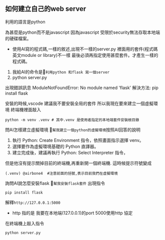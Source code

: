 ## 如何建立自己的web server

利用的語言是python

為甚麼是python而不是javascript 因為javascript 受限於security無法存取本地端的硬碟檔案。


- 使用AI寫的程式碼,一樣的敘述,出現不一樣的server.py 裡面用的套件(程式碼 英文module or library)不一樣
  最後必須再指定使用甚麼套件。才產生一樣的程式碼。 
  
1. 我給AI的命令是💖`利用python 和flask 寫一個server`
1. python server.py

  出現錯誤訊息 ModuleNotFoundError: No module named 'flask'
  解決方法: pip install flask

安裝的時候,vscode 建議我不要安裝全局的套件
所以我現在要來建立一個虛擬環境
終端機裡面敲入
```
python -m venv .venv # 其中.venv 是使用者指定的本地端套件安裝根目錄
```
問AI怎樣建立虛擬環境 💖`幫我建立一個python的虛擬環境`按照AI回答的說明
1. 執行 Python: Create Environment 指令，依照畫面指示選擇 venv。
1. 選擇要作為虛擬環境基礎的 Python 直譯器。
1. 建立完成後，建議再執行 Python: Select Interpreter 指令，

但是他沒有提示關掉目前的終端機,再重新開一個終端機.
這時候提示符號變成
```
(.venv) @airbone4  #注意前面的括號,表示目前我們在虛擬環境
```

詢問AI說怎麼安裝flask 💖`幫我安裝flask套件` 出現指令
```
pip install flask
```

解釋`http://127.0.0.1:5000`
- http 指的是 我要在本地端(127.0.0.1)的port 5000使用http 協定

在終端機上敲入指令
```python
python server.py
```
